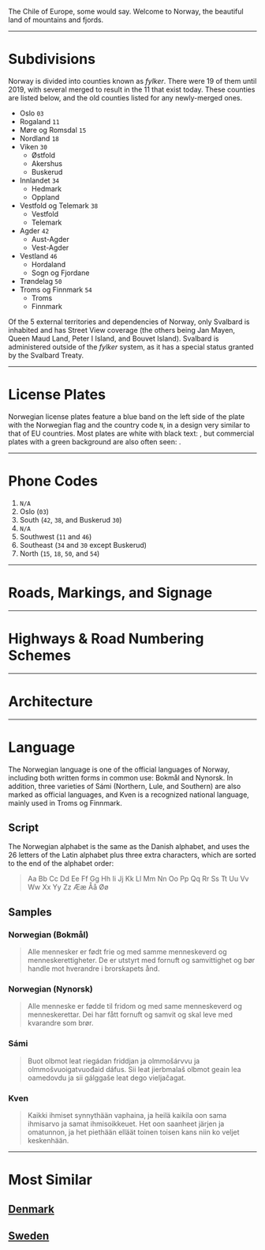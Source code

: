 The Chile of Europe, some would say. Welcome to Norway, the beautiful land of mountains and fjords.

---

# Subdivisions

Norway is divided into counties known as _fylker_. There were 19 of them until 2019, with several merged to result in the 11 that exist today. These counties are listed below, and the old counties listed for any newly-merged ones.

- Oslo `03`
- Rogaland `11`
- Møre og Romsdal `15`
- Nordland `18`
- Viken `30`
  - Østfold
  - Akershus
  - Buskerud
- Innlandet `34`
  - Hedmark
  - Oppland
- Vestfold og Telemark `38`
  - Vestfold
  - Telemark
- Agder `42`
  - Aust-Agder
  - Vest-Agder
- Vestland `46`
  - Hordaland
  - Sogn og Fjordane
- Trøndelag `50`
- Troms og Finnmark `54`
  - Troms
  - Finnmark

<CountryMap code="NOR" scale="2000" />

Of the 5 external territories and dependencies of Norway, only Svalbard is inhabited and has Street View coverage (the others being Jan Mayen, Queen Maud Land, Peter I Island, and Bouvet Island). Svalbard is administered outside of the _fylker_ system, as it has a special status granted by the Svalbard Treaty.

---

# License Plates

Norwegian license plates feature a blue band on the left side of the plate with the Norwegian flag and the country code `N`, in a design very similar to that of EU countries. Most plates are white with black text: <LicensePlate style="eu" code="N" format="AB 1234"/>, but commercial plates with a green background are also often seen: <LicensePlate style="eu" code="N" format="AB 1234" backgroundColor="lightseagreen"/>.

---

# Phone Codes

1. `N/A`
2. Oslo (`03`)
3. South (`42`, `38`, and Buskerud `30`)
4. `N/A`
5. Southwest (`11` and `46`)
6. Southeast (`34` and `30` except Buskerud)
7. North (`15`, `18`, `50`, and `54`)

---

# Roads, Markings, and Signage

---

# Highways & Road Numbering Schemes

---

# Architecture

---

# Language

The Norwegian language is one of the official languages of Norway, including both written forms in common use: Bokmål and Nynorsk. In addition, three varieties of Sámi (Northern, Lule, and Southern) are also marked as official languages, and Kven is a recognized national language, mainly used in Troms og Finnmark.

## Script

The Norwegian alphabet is the same as the Danish alphabet, and uses the 26 letters of the Latin alphabet plus three extra characters, which are sorted to the end of the alphabet order:

> Aa Bb Cc Dd Ee Ff Gg Hh Ii Jj Kk Ll Mm Nn Oo Pp Qq Rr Ss Tt Uu Vv Ww Xx Yy Zz Ææ Åå Øø

## Samples

### Norwegian (Bokmål)

> Alle mennesker er født frie og med samme menneskeverd og menneskerettigheter. De er utstyrt med fornuft og samvittighet og bør handle mot hverandre i brorskapets ånd.

### Norwegian (Nynorsk)

> Alle menneske er fødde til fridom og med same menneskeverd og menneskerettar. Dei har fått fornuft og samvit og skal leve med kvarandre som brør.

### Sámi

> Buot olbmot leat riegádan friddjan ja olmmošárvvu ja olmmošvuoigatvuođaid dáfus. Sii leat jierbmalaš olbmot geain lea oamedovdu ja sii gálggaše leat dego vieljačagat.

### Kven

> Kaikki ihmiset synnythään vaphaina, ja heilä kaikila oon sama ihmisarvo ja samat ihmisoikkeuet. Het oon saanheet järjen ja omatunnon, ja het piethään elläät toinen toisen kans niin ko veljet keskenhään.

---

# Most Similar

## [Denmark](/countries/DNK)

## [Sweden](/countries/SWE)
